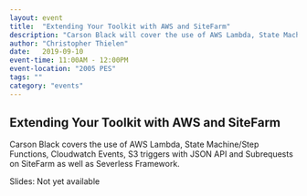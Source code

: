 ```yaml
---
layout: event
title:  "Extending Your Toolkit with AWS and SiteFarm"
description: "Carson Black will cover the use of AWS Lambda, State Machine/Step Functions, Cloudwatch Events, S3 triggers with JSON API and Subrequests on SiteFarm as well as Severless Framework."
author: "Christopher Thielen"
date:   2019-09-10
event-time: 11:00AM - 12:00PM
event-location: "2005 PES"
tags: ""
category: "events"
---
```


## Extending Your Toolkit with AWS and SiteFarm

Carson Black covers the use of AWS Lambda, State Machine/Step Functions, Cloudwatch Events, S3 triggers with JSON API and Subrequests on SiteFarm as well as Severless Framework.

Slides: Not yet available
